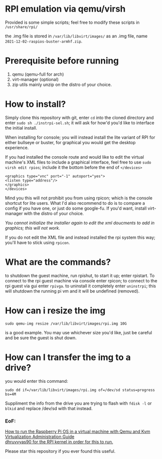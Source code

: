 # RPI emulation via qemu/virsh

Provided is some simple scripts; feel free to modify these scripts in `/usr/share/rpi/`

the .img file is stored in `/var/lib/libvirt/images/` as an .img file, name `2021-12-02-raspios-buster-armhf.zip`.

# Prerequisite before running

1. qemu (qemu-full for arch)
2. virt-manager (optional) 
3. zip utils mainly unzip on the distro of your choice.

# How to install?

Simply clone this repository with git, enter `cd` into the cloned directory and enter `sudo sh ./instrpi-sel.sh`; it will ask for how'd you'd like to interface the initial install.

When installing for console; you will instead install the lite variant of RPI for either bullseye or buster, for graphical you would get the desktop experience.

If you had installed the console route and would like to edit the virtual machine's XML files to include a graphical interface, feel free to use `sudo virsh edit rpios`;
include it the bottom before the end of `</devices>`

        
    <graphics type="vnc" port="-1" autoport="yes">
    <listen type="address"/>
    </graphics>
    </devices>

Mind you this will not prohibit you from using rpicon; which is the console shortcut for lite users.
What I'd also recommend to do is to compare a config if you have one, or just do some google-fu. If you'd want, install virt-manager with the distro of your choice.

*You cannot initialize the installer again to edit the xml doucments to add in graphics; this will not work.*

If you do not edit the XML file and instead installed the rpi system this way; you'll have to stick using `rpicon`.


# What are the commands?

to shutdown the guest machine, run rpishut, to start it up; enter rpistart. To connect to the rpi guest machine via console enter rpicon; to connect to the rpi guest via gui enter `rpivga`. to uninstall it completely enter `uninstrpi`; this will shutdown the running pi vm and it will be undefined (removed).

# How can i resize the img
                
    sudo qemu-img resize /var/lib/libvirt/images/rpi.img 10G

is a good example. You may use whichever size you'd like, just be careful and be sure the guest is shut down.

# How can I transfer the img to a drive?

you would enter this command:

    sudo dd if=/var/lib/libvirt/images/rpi.img of=/dev/sd status=progress bs=4M

Suppliment the info from the drive you are trying to flash with ``fdisk -l`` or ``blkid`` and replace /dev/sd with that instead.


### EoF:

[How to run the Raspberry Pi OS in a virtual machine with Qemu and Kvm](https://linuxconfig.org/how-to-run-the-raspberry-pi-os-in-a-virtual-machine-with-qemu-and-kvm) </br>
[Virtualization Administration Guide](https://access.redhat.com/documentation/en-us/red_hat_enterprise_linux/6/html/virtualization_administration_guide/index) </br>
[dhruvvyas90 for the RPI kernel in order for this to run.](https://github.com/dhruvvyas90/qemu-rpi-kernel)

Please star this repository if you ever found this useful.
